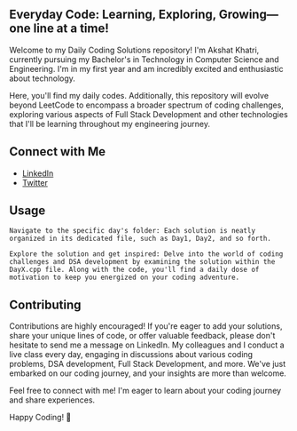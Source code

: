 ## Everyday Code: Learning, Exploring, Growing—one line at a time!

Welcome to my Daily Coding Solutions repository! I'm Akshat Khatri, currently pursuing my Bachelor's in Technology in Computer Science and Engineering. I'm in my first year and am incredibly excited and enthusiastic about technology.

Here, you'll find my daily codes. Additionally, this repository will evolve beyond LeetCode to encompass a broader spectrum of coding challenges, exploring various aspects of Full Stack Development and other technologies that I'll be learning throughout my engineering journey.

## Connect with Me

- [LinkedIn](https://www.linkedin.com/in/akshat-khatri-c/)
- [Twitter](https://twitter.com/akshat_khatri_1)
  
## Usage

    Navigate to the specific day's folder: Each solution is neatly organized in its dedicated file, such as Day1, Day2, and so forth.

    Explore the solution and get inspired: Delve into the world of coding challenges and DSA development by examining the solution within the DayX.cpp file. Along with the code, you'll find a daily dose of motivation to keep you energized on your coding adventure.

## Contributing

Contributions are highly encouraged! If you're eager to add your solutions, share your unique lines of code, or offer valuable feedback, please don't hesitate to send me a message on LinkedIn. My colleagues and I conduct a live class every day, engaging in discussions about various coding problems, DSA development, Full Stack Development, and more. We've just embarked on our coding journey, and your insights are more than welcome.

Feel free to connect with me! I'm eager to learn about your coding journey and share experiences.

Happy Coding! 🚀
